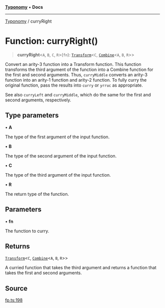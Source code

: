 [**Typonomy**](../README.md) • **Docs**

***

[Typonomy](../globals.md) / curryRight

# Function: curryRight()

> **curryRight**\<`A`, `B`, `C`, `R`\>(`fn`): [`Transform`](../type-aliases/Transform.md)\<`C`, [`Combine`](../type-aliases/Combine.md)\<`A`, `B`, `R`\>\>

Convert an arity-3 function into a Transform function.
This function transforms the third argument of the function
into a Combine function for the first and second arguments.
Thus, `curryMiddle` converts an arity-3 function into an arity-1 function and arity-2 function.
To fully curry the original function, pass the results into `curry` or `yrruc` as appropriate.

See also `curryLeft` and `curryMiddle`, which do the same for the first and second arguments, respectively.

## Type parameters

• **A**

The type of the first argument of the input function.

• **B**

The type of the second argument of the input function.

• **C**

The type of the third argument of the input function.

• **R**

The return type of the function.

## Parameters

• **fn**

The function to curry.

## Returns

[`Transform`](../type-aliases/Transform.md)\<`C`, [`Combine`](../type-aliases/Combine.md)\<`A`, `B`, `R`\>\>

A curried function that takes the third argument
 and returns a function that takes the first and second arguments.

## Source

[fp.ts:198](https://github.com/softcraft-development/typonomy/blob/1c47fc13034f4e53267c72ada03a418616dc092e/src/fp.ts#L198)
